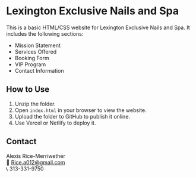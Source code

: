 
# Lexington Exclusive Nails and Spa

This is a basic HTML/CSS website for Lexington Exclusive Nails and Spa. It includes the following sections:

- Mission Statement
- Services Offered
- Booking Form
- VIP Program
- Contact Information

## How to Use

1. Unzip the folder.
2. Open `index.html` in your browser to view the website.
3. Upload the folder to GitHub to publish it online.
4. Use Vercel or Netlify to deploy it.

## Contact

Alexis Rice-Merriwether  
📧 Rice.a012@gmail.com  
📞 313-331-9750
    